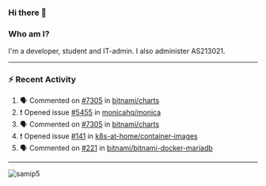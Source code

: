 ### Hi there 👋

### Who am I?
I'm a developer, student and IT-admin. I also administer AS213021.

---
### :zap: Recent Activity
<!--START_SECTION:activity-->
1. 🗣 Commented on [#7305](https://github.com/bitnami/charts/issues/7305) in [bitnami/charts](https://github.com/bitnami/charts)
2. ❗️ Opened issue [#5455](https://github.com/monicahq/monica/issues/5455) in [monicahq/monica](https://github.com/monicahq/monica)
3. 🗣 Commented on [#7305](https://github.com/bitnami/charts/issues/7305) in [bitnami/charts](https://github.com/bitnami/charts)
4. ❗️ Opened issue [#141](https://github.com/k8s-at-home/container-images/issues/141) in [k8s-at-home/container-images](https://github.com/k8s-at-home/container-images)
5. 🗣 Commented on [#221](https://github.com/bitnami/bitnami-docker-mariadb/issues/221) in [bitnami/bitnami-docker-mariadb](https://github.com/bitnami/bitnami-docker-mariadb)
<!--END_SECTION:activity-->
---

<img align="center" src="https://github-readme-stats.vercel.app/api?username=samip5&show_icons=true" alt="samip5" />
